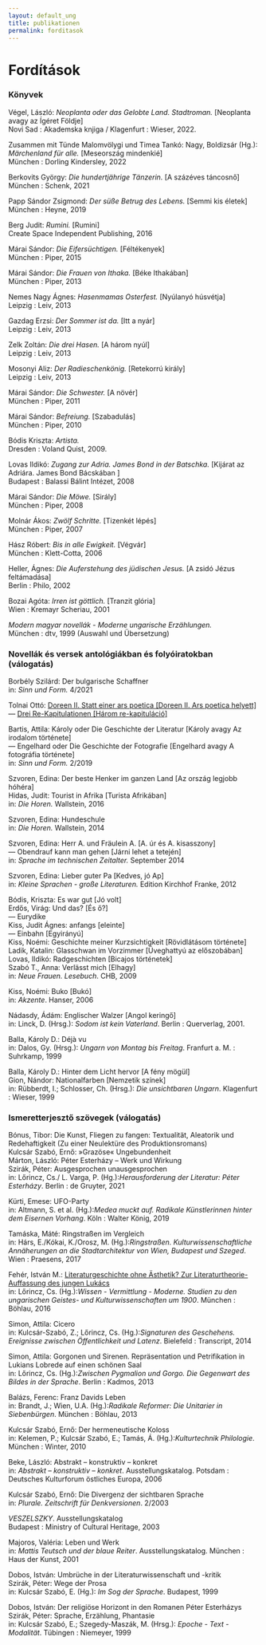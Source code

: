 ```yaml
---
layout: default_ung
title: publikationen
permalink: forditasok
---
```


<h1>Fordítások</h1>

<h3>Könyvek</h3>
<p>Végel, László: <span style="font-style:italic">Neoplanta oder das Gelobte Land. Stadtroman.</span> [Neoplanta avagy az Ígéret Földje] <br>Novi Sad : Akademska knjiga / Klagenfurt : Wieser, 2022. 
<p>Zusammen mit Tünde Malomvölygi und Timea Tankó: Nagy, Boldizsár (Hg.): <span style="font-style:italic">Märchenland für alle.</span> [Meseország mindenkié] <br>München : Dorling Kindersley, 2022
<p>Berkovits György: <span style="font-style:italic">Die hundertjährige Tänzerin.</span> [A százéves táncosnő] <br>München : Schenk, 2021
<p>Papp Sándor Zsigmond: <span style="font-style:italic">Der süße Betrug des Lebens.</span> [Semmi kis életek] <br>München : Heyne, 2019
<p>Berg Judit: <span style="font-style:italic">Rumini.</span> [Rumini] <br>Create Space Independent Publishing, 2016
<p>Márai Sándor: <span style="font-style:italic">Die Eifersüchtigen.</span> [Féltékenyek] <br>München : Piper, 2015
<p>Márai Sándor: <span style="font-style:italic">Die Frauen von Ithaka.</span> [Béke Ithakában] <br>München : Piper, 2013
<p>Nemes Nagy Ágnes: <span style="font-style:italic">Hasenmamas Osterfest.</span> [Nyúlanyó húsvétja] <br>Leipzig : Leiv, 2013
<p>Gazdag Erzsi: <span style="font-style:italic">Der Sommer ist da.</span> [Itt a nyár] <br>Leipzig : Leiv, 2013
<p>Zelk Zoltán: <span style="font-style:italic">Die drei Hasen.</span> [A három nyúl] <br>Leipzig : Leiv, 2013
<p>Mosonyi Aliz: <span style="font-style:italic">Der Radieschenkönig.</span> [Retekorrú király] <br>Leipzig : Leiv, 2013
<p>Márai Sándor: <span style="font-style:italic">Die Schwester.</span> [A növér] <br>München : Piper, 2011
<p>Márai Sándor: <span style="font-style:italic">Befreiung.</span> [Szabadulás] <br>München : Piper, 2010
<p>Bódis Kriszta: <span style="font-style:italic">Artista.</span> <br>Dresden : Voland  Quist, 2009.
<p>Lovas Ildikó: <span style="font-style:italic">Zugang zur Adria. James Bond in der Batschka.</span> [Kijárat az Adriára. James Bond Bácskában ] <br>Budapest : Balassi Bálint Intézet, 2008
<p>Márai Sándor: <span style="font-style:italic">Die Möwe.</span> [Sirály] <br>München : Piper, 2008
<p>Molnár Ákos: <span style="font-style:italic">Zwölf Schritte.</span> [Tizenkét lépés] <br>München : Piper, 2007
<p>Hász Róbert: <span style="font-style:italic">Bis in alle Ewigkeit.</span> [Végvár] <br>München : Klett-Cotta, 2006
<p>Heller, Ágnes: <span style="font-style:italic">Die Auferstehung des jüdischen Jesus.</span> [A zsidó Jézus feltámadása] <br>Berlin : Philo, 2002
<p>Bozai Agóta: <span style="font-style:italic">Irren ist göttlich.</span> [Tranzit glória] <br>Wien : Kremayr  Scheriau, 2001
<p><span style="font-style:italic">Modern magyar novellák - Moderne ungarische Erzählungen.</span> <br>München : dtv, 1999 (Auswahl und Übersetzung)
<p>

<h3>Novellák és versek antológiákban és folyóiratokban (válogatás)</h3>
<p>Borbély Szilárd: Der bulgarische Schaffner <br>in: <span style="font-style:italic;">Sinn und Form. </span> 4/2021
<p>Tolnai Ottó: <a href="https://www.signaturen-magazin.de/otto-tolnai--doreen-2--statt-einer-ars-poetica-.html">Doreen II. Statt einer ars poetica [Doreen II. Ars poetica helyett]</a><br>
  — <a href="https://www.signaturen-magazin.de/otto-tolnai--drei-re-kapitulationen.html">Drei Re-Kapitulationen [Három re-kapituláció]</a><br>
  
<p>Bartis, Attila: Károly oder Die Geschichte der Literatur [Károly avagy Az irodalom története]<br>— Engelhard oder Die Geschichte der Fotografie [Engelhard avagy A fotográfia története] <br>in: <span style="font-style:italic;">Sinn und Form. </span> 2/2019
<p>Szvoren, Edina: Der beste Henker im ganzen Land [Az ország legjobb hóhéra]<br>
Hidas, Judit: Tourist in Afrika [Turista Afrikában]<br>
  in: <span style="font-style:italic;">Die Horen. </span> Wallstein, 2016
<p>Szvoren, Edina: Hundeschule <br>
  in: <span style="font-style:italic;">Die Horen. </span> Wallstein, 2014
<p>Szvoren, Edina: Herr A. und Fräulein A. [A. úr és A. kisasszony]<br>
— Obendrauf kann man gehen [Járni lehet a tetején] <br>
  in: <span style="font-style:italic;">Sprache im technischen Zeitalter. </span> September 2014
<p>Szvoren, Edina: Lieber guter Pa [Kedves, jó Ap]<br>
  in: <span style="font-style:italic;">Kleine Sprachen - große Literaturen. </span> Edition Kirchhof  Franke, 2012
<p>Bódis, Kriszta: Es war gut [Jó volt]<br>
  Erdős, Virág: Und das?  [És ő?]<br>
  — Eurydike <br>
  Kiss, Judit Ágnes: anfangs [eleinte]<br>
  — Einbahn [Egyirányú]<br>
  Kiss, Noémi: Geschichte meiner Kurzsichtigkeit [Rövidlátásom története]<br>
  Ladik, Katalin: Glasschwan im Vorzimmer [Üveghattyú az előszobában]<br>
  Lovas, Ildikó: Radgeschichten [Bicajos történetek]<br>
  Szabó T., Anna: Verlässt mich [Elhagy]<br>
  in: <span style="font-style:italic;">Neue Frauen. Lesebuch</span>. CHB, 2009
<p>Kiss, Noémi: Buko [Bukó]<br>
  in: <span style="font-style:italic;">Akzente</span>. Hanser, 2006
<p>Nádasdy, Ádám: Englischer Walzer [Angol keringő]<br>
  in: Linck, D. (Hrsg.): <span style="font-style:italic;">Sodom ist kein Vaterland</span>. Berlin : Querverlag, 2001.
<p>Balla, Károly D.: Déjà vu <br>
  in: Dalos, Gy. (Hrsg.): <span style="font-style:italic;">Ungarn von Montag bis Freitag</span>. Franfurt a. M. : Suhrkamp, 1999
<p>Balla, Károly D.: Hinter dem Licht hervor [A fény mögül]<br>
  Gion, Nándor: Nationalfarben [Nemzetik színek]<br>
  in: Rübberdt, I.; Schlosser, Ch. (Hrsg.): <span style="font-style:italic;">Die unsichtbaren Ungarn</span>. Klagenfurt : Wieser, 1999
<p>

<h3>Ismeretterjesztő szövegek (válogatás)</h3>
<p>Bónus, Tibor: Die Kunst, Fliegen zu fangen: Textualität, Aleatorik und Redehaftigkeit (Zu einer Neulektüre des Produktionsromans)<br>
  Kulcsár Szabó, Ernő: »Grazöse« Ungebundenheit<br>
  Márton, László: Péter Esterházy – Werk und Wirkung <br>
  Szirák, Péter: Ausgesprochen unausgesprochen <br>
  in: Lőrincz, Cs./ L. Varga, P. (Hg.):<span style="font-style:italic;">Herausforderung der Literatur: Péter Esterházy</span>. Berlin : de Gruyter, 2021
<p>Kürti, Emese: UFO-Party<br> 
  in: Altmann, S. et al. (Hg.):<span style="font-style:italic;">Medea muckt auf. Radikale Künstlerinnen hinter dem Eisernen Vorhang</span>. Köln : Walter König, 2019
<p>Tamáska, Máté: Ringstraßen im Vergleich <br>
  in: Hárs, E./Kókai, K./Orosz, M. (Hg.):<span style="font-style:italic;">Ringstraßen. Kulturwissenschaftliche Annäherungen an die Stadtarchitektur von Wien, Budapest und Szeged</span>. Wien : Praesens, 2017
<p>Fehér, István M.: <a href="https://doi.org/10.7788/9783412218980-009">Literaturgeschichte ohne Ästhetik? Zur Literaturtheorie-Auffassung des jungen Lukács </a><br>
  in: Lőrincz, Cs. (Hg.):<span style="font-style:italic;">Wissen - Vermittlung - Moderne. Studien zu den ungarischen Geistes- und Kulturwissenschaften um 1900</span>. München : Böhlau, 2016
<p>Simon, Attila: Cicero <br>
  in: Kulcsár-Szabó, Z.; Lőrincz, Cs. (Hg.):<span style="font-style:italic;">Signaturen des Geschehens. Ereignisse zwischen Öffentlichkeit und Latenz</span>. Bielefeld : Transcript, 2014
<p>Simon, Attila: Gorgonen und Sirenen. Repräsentation und Petrifikation in Lukians Lobrede auf einen schönen Saal <br>
  in: Lőrincz, Cs. (Hg.):<span style="font-style:italic;">Zwischen Pygmalion und Gorgo. Die Gegenwart des Bildes in der Sprache</span>. Berlin : Kadmos, 2013
<p>Balázs, Ferenc: Franz Davids Leben <br>
  in: Brandt, J.; Wien, U.A. (Hg.):<span style="font-style:italic;">Radikale Reformer: Die Unitarier in Siebenbürgen</span>. München : Böhlau, 2013
<p>Kulcsár Szabó, Ernő: Der hermeneutische Koloss <br>
  in: Kelemen, P.; Kulcsár Szabó, E.; Tamás, Á. (Hg.):<span style="font-style:italic;">Kulturtechnik Philologie</span>. München : Winter, 2010
<p>Beke, László: Abstrakt – konstruktiv – konkret <br>
  in: <span style="font-style:italic;">Abstrakt – konstruktiv – konkret</span>. Ausstellungskatalog. Potsdam : Deutsches Kulturforum östliches Europa, 2006
<p>Kulcsár Szabó, Ernő: Die Divergenz der sichtbaren Sprache <br>
  in: <span style="font-style:italic;">Plurale. Zeitschrift für Denkversionen</span>. 2/2003
<p><span style="font-style:italic;">VESZELSZKY</span>. Ausstellungskatalog <br>
  Budapest : Ministry of Cultural Heritage, 2003
<p>Majoros, Valéria: Leben und Werk <br>
  in: <span style="font-style:italic;">Mattis Teutsch und der blaue Reiter</span>. Ausstellungskatalog. München : Haus der Kunst, 2001
<p>Dobos, István: Umbrüche in der Literaturwissenschaft und -kritik<br>
Szirák, Péter: Wege der Prosa <br>
  in: Kulcsár Szabó, E. (Hg.): <span style="font-style:italic;">Im Sog der Sprache</span>. Budapest, 1999
<p>Dobos, István: Der religiöse Horizont in den Romanen Péter Esterházys <br>
Szirák, Péter: Sprache, Erzählung, Phantasie <br>
  in: Kulcsár Szabó, E.; Szegedy-Maszák, M. (Hrsg.): <span style="font-style:italic;">Epoche - Text - Modalität</span>. Tübingen : Niemeyer, 1999

